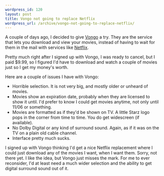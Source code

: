 ```yaml
--- 
wordpress_id: 120
layout: post
title: Vongo not going to replace Netflix
wordpress_url: /archive/vongo-not-going-to-replace-netflix/
---
```


<p>A couple of days ago, I decided to give <a href="http://www.vongo.com">Vongo</a> a try.  They are the service that lets you download and view your movies, instead of having to wait for them in the mail with services like <a href="http://www.netflix.com">Netflix</a>.</p>

<p>Pretty much right after I signed up with Vongo, I was ready to cancel, but I paid $9.99, so I figured I'd have to download and watch a couple of movies just so I get my money's worth.</p>

<p>Here are a couple of issues I have with Vongo:</p>

<ul>
<li>Horrible selection.  It is not very big, and mostly older or unheard of movies.</li>
<li>Movies show an expiration date, probably when they are licensed to show it until.  I'd prefer to know I could get movies anytime, not only until 11/06 or something.</li>
<li>Movies are formatted as if they'd be shown on TV.  A little Starz logo pops in the corner from time to time.  You do get widescreen (if available).</li>
<li>No Dolby Digital or any kind of surround sound.  Again, as if it was on the TV on a plain old cable channel.</li>
<li>Interface pretty much sucks.</li>
</ul>

<p>I signed up with Vongo thinking I'd get a nice Netflix replacement where I could just download any of the movies I want, when I want them.  Sorry, not there yet.  I like the idea, but Vongo just misses the mark.  For me to ever reconsider, I'd at least need a much wider selection and the ability to get digital surround sound out of it.</p>
         

